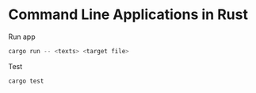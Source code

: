 # Command Line Applications in Rust

Run app
```rs
cargo run -- <texts> <target file> 
```

Test
```rs
cargo test
```
